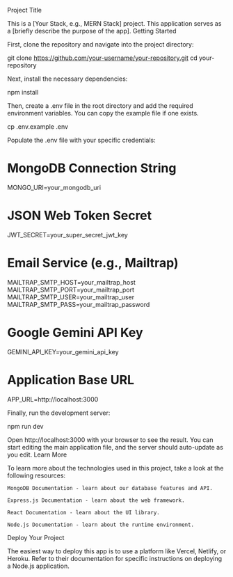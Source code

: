 Project Title

This is a [Your Stack, e.g., MERN Stack] project. This application serves as a [briefly describe the purpose of the app].
Getting Started

First, clone the repository and navigate into the project directory:

git clone https://github.com/your-username/your-repository.git
cd your-repository

Next, install the necessary dependencies:

npm install

Then, create a .env file in the root directory and add the required environment variables. You can copy the example file if one exists.

cp .env.example .env

Populate the .env file with your specific credentials:

# MongoDB Connection String
MONGO_URI=your_mongodb_uri

# JSON Web Token Secret
JWT_SECRET=your_super_secret_jwt_key

# Email Service (e.g., Mailtrap)
MAILTRAP_SMTP_HOST=your_mailtrap_host
MAILTRAP_SMTP_PORT=your_mailtrap_port
MAILTRAP_SMTP_USER=your_mailtrap_user
MAILTRAP_SMTP_PASS=your_mailtrap_password

# Google Gemini API Key
GEMINI_API_KEY=your_gemini_api_key

# Application Base URL
APP_URL=http://localhost:3000

Finally, run the development server:

npm run dev

Open http://localhost:3000 with your browser to see the result. You can start editing the main application file, and the server should auto-update as you edit.
Learn More

To learn more about the technologies used in this project, take a look at the following resources:

    MongoDB Documentation - learn about our database features and API.

    Express.js Documentation - learn about the web framework.

    React Documentation - learn about the UI library.

    Node.js Documentation - learn about the runtime environment.

Deploy Your Project

The easiest way to deploy this app is to use a platform like Vercel, Netlify, or Heroku. Refer to their documentation for specific instructions on deploying a Node.js application.
